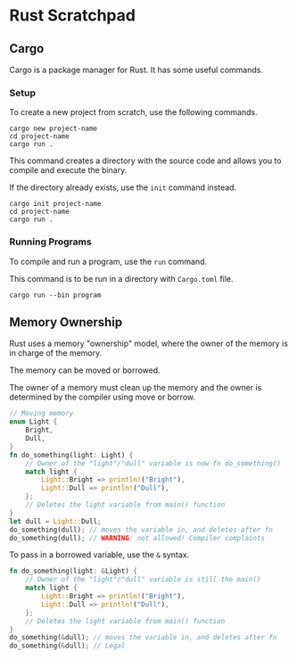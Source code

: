 # Rust Scratchpad

## Cargo

Cargo is a package manager for Rust. It has some useful commands.

### Setup

To create a new project from scratch, use the following commands.

```cargo
cargo new project-name
cd project-name
cargo run .
```

This command creates a directory with the source code and allows you to compile and execute the binary.

If the directory already exists, use the `init` command instead.

```cargo
cargo init project-name
cd project-name
cargo run .
```

### Running Programs

To compile and run a program, use the `run` command.

This command is to be run in a directory with `Cargo.toml` file.

```cargo
cargo run --bin program
```

## Memory Ownership

Rust uses a memory "ownership" model, where the owner of the memory is in charge of the memory.

The memory can be moved or borrowed.

The owner of a memory must clean up the memory and the owner is determined by the compiler using move or borrow.

```rust
// Moving memory
enum Light {
    Bright,
    Dull,
}
fn do_something(light: Light) {
    // Owner of the "light"/"dull" variable is now fn do_something()
    match light {
        Light::Bright => println!("Bright"),
        Light::Dull => println!("Dull"),
    };
    // Deletes the light variable from main() function
}
let dull = Light::Dull;
do_something(dull); // moves the variable in, and deletes after fn
do_something(dull); // WARNING: not allowed! Compiler complaints
```

To pass in a borrowed variable, use the `&` syntax.

```rust
fn do_something(light: &Light) {
    // Owner of the "light"/"dull" variable is still the main()
    match light {
        Light::Bright => println!("Bright"),
        Light::Dull => println!("Dull"),
    };
    // Deletes the light variable from main() function
}
do_something(&dull); // moves the variable in, and deletes after fn
do_something(&dull); // Legal
```
